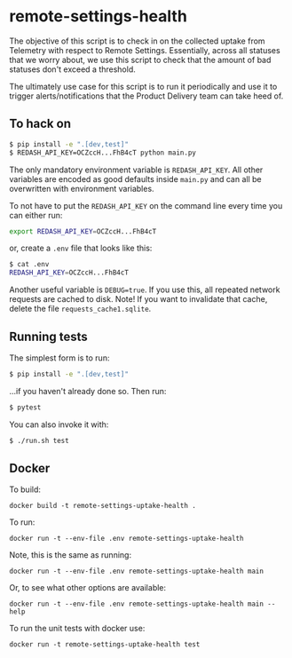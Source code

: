 # remote-settings-health

The objective of this script is to check in on the collected uptake from Telemetry
with respect to Remote Settings. Essentially, across all statuses that we worry
about, we use this script to check that the amount of bad statuses don't exceed
a threshold.

The ultimately use case for this script is to run it periodically and use it to
trigger alerts/notifications that the Product Delivery team can take heed of.

## To hack on

```bash
$ pip install -e ".[dev,test]"
$ REDASH_API_KEY=OCZccH...FhB4cT python main.py
```

The only mandatory environment variable is `REDASH_API_KEY`. All other variables
are encoded as good defaults inside `main.py` and can all be overwritten with
environment variables.

To not have to put the `REDASH_API_KEY` on the command line every time you can either
run:

```bash
export REDASH_API_KEY=OCZccH...FhB4cT
```

or, create a `.env` file that looks like this:

```bash
$ cat .env
REDASH_API_KEY=OCZccH...FhB4cT
```

Another useful variable is `DEBUG=true`. If you use this, all repeated network
requests are cached to disk. Note! If you want to invalidate that cache, delete
the file `requests_cache1.sqlite`.

## Running tests

The simplest form is to run:

```bash
$ pip install -e ".[dev,test]"
```

...if you haven't already done so. Then run:

```bash
$ pytest
```

You can also invoke it with:

```bash
$ ./run.sh test
```

## Docker

To build:

    docker build -t remote-settings-uptake-health .

To run:

    docker run -t --env-file .env remote-settings-uptake-health

Note, this is the same as running:

    docker run -t --env-file .env remote-settings-uptake-health main

Or, to see what other options are available:

    docker run -t --env-file .env remote-settings-uptake-health main --help

To run the unit tests with docker use:

    docker run -t remote-settings-uptake-health test
